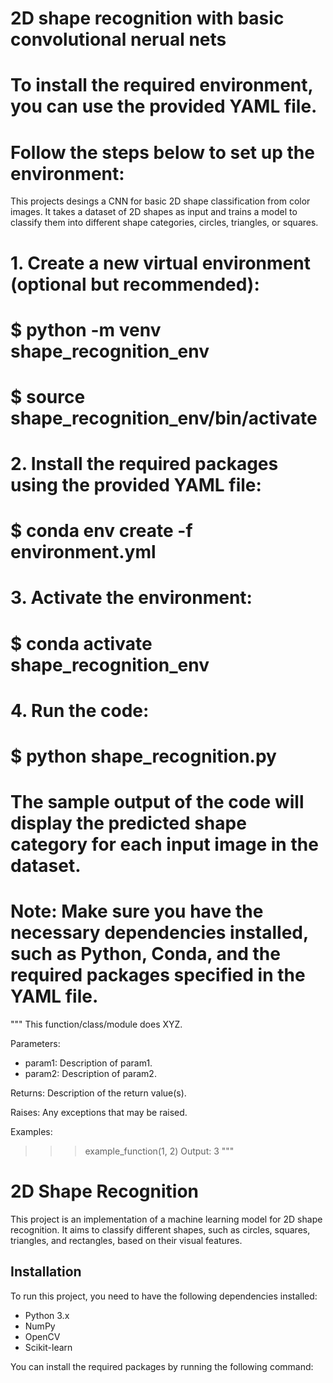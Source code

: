 # 2D shape recognition with basic convolutional nerual nets

# To install the required environment, you can use the provided YAML file.
# Follow the steps below to set up the environment:
This projects desings a CNN for basic 2D shape classification from color images.
It takes a dataset of 2D shapes as input and trains a model to classify them into different shape categories,
circles, triangles, or squares. 

# 1. Create a new virtual environment (optional but recommended):
#    $ python -m venv shape_recognition_env
#    $ source shape_recognition_env/bin/activate

# 2. Install the required packages using the provided YAML file:
#    $ conda env create -f environment.yml

# 3. Activate the environment:
#    $ conda activate shape_recognition_env

# 4. Run the code:
#    $ python shape_recognition.py

# The sample output of the code will display the predicted shape category for each input image in the dataset.

# Note: Make sure you have the necessary dependencies installed, such as Python, Conda, and the required packages specified in the YAML file.
"""
This function/class/module does XYZ.

Parameters:
- param1: Description of param1.
- param2: Description of param2.

Returns:
Description of the return value(s).

Raises:
Any exceptions that may be raised.

Examples:
>>> example_function(1, 2)
Output: 3
"""
# 2D Shape Recognition

This project is an implementation of a machine learning model for 2D shape recognition. It aims to classify different shapes, such as circles, squares, triangles, and rectangles, based on their visual features.

## Installation

To run this project, you need to have the following dependencies installed:

- Python 3.x
- NumPy
- OpenCV
- Scikit-learn

You can install the required packages by running the following command:
